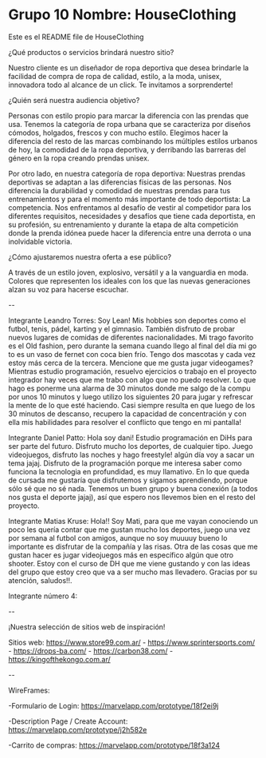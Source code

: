 # Grupo 10 Nombre: HouseClothing 

Este es el README file de HouseClothing
 
¿Qué productos o servicios brindará nuestro sitio?

Nuestro cliente es un diseñador de ropa deportiva que desea brindarle la facilidad de compra de ropa de calidad, estilo, a la moda, unisex, innovadora todo al alcance de un click. Te invitamos a sorprenderte!

¿Quién será nuestra audiencia objetivo?

Personas con estilo propio para marcar la diferencia con las prendas que usa. Tenemos la categoría de ropa urbana que se caracteriza por diseños cómodos, holgados, frescos y con mucho estilo. Elegimos hacer la diferencia del resto de las marcas combinando los múltiples estilos urbanos de hoy, la comodidad de la ropa deportiva, y derribando las barreras del género en la ropa creando prendas unisex.

Por otro lado, en nuestra categoría de ropa deportiva: Nuestras prendas deportivas se adaptan a las diferencias físicas de las personas. Nos diferencia la durabilidad y comodidad de nuestras prendas para tus entrenamientos y para el momento más importante de todo deportista: La competencia. Nos enfrentamos al desafío de vestir al competidor para los diferentes requisitos, necesidades y desafíos que tiene cada deportista, en su profesión, su entrenamiento y durante la etapa de alta competición donde la prenda idónea puede hacer la diferencia entre una derrota o una inolvidable victoria.

¿Cómo ajustaremos nuestra oferta a ese público?

A través de un estilo joven, explosivo, versátil y a la vanguardia en moda. Colores que representen los ideales con los que las nuevas generaciones alzan su voz para hacerse escuchar.

--

Integrante Leandro Torres: Soy Lean! Mis hobbies son deportes como el futbol, tenis, pádel, karting y el gimnasio. También disfruto de probar nuevos lugares de comidas de diferentes nacionalidades. Mi trago favorito es el Old fashion, pero durante la semana cuando llego al final del día mi go to es un vaso de fernet con coca bien frío. Tengo dos mascotas y cada vez estoy más cerca de la tercera. Mencione que me gusta jugar videogames? Mientras estudio programación, resuelvo ejercicios o trabajo en el proyecto integrador hay veces que me trabo con algo que no puedo resolver. Lo que hago es ponerme una alarma de 30 minutos donde me salgo de la compu por unos 10 minutos y luego utilizo los siguientes 20 para jugar y refrescar la mente de lo que esté haciendo. Casi siempre resulta en que luego de los 30 minutos de descanso, recupero la capacidad de concentración y con ella mis habilidades para resolver el conflicto que tengo en mi pantalla!

Integrante Daniel Patto: Hola soy dani! Estudio programación en DiHs para ser parte del futuro. Disfruto mucho los deportes, de cualquier tipo. Juego videojuegos, disfruto las noches y hago freestyle! algún día voy a sacar un tema jajaj. Disfruto de la programación porque me interesa saber como funciona la tecnologia en profundidad, es muy llamativo. En lo que queda de cursada me gustaría que disfrutemos y sigamos aprendiendo, porque sólo sé que no sé nada. Tenemos un buen grupo y buena conexión (a todos nos gusta el deporte jajaj), así que espero nos llevemos bien en el resto del proyecto.

Integrante Matias Kruse: Hola!! Soy Mati, para que me vayan conociendo un poco les quería contar que me gustan mucho los deportes, juego una vez por semana al futbol con amigos, aunque no soy muuuuy bueno lo importante es disfrutar de la compañía y las risas. Otra de las cosas que me gustan hacer es jugar videojuegos más en específico algún que otro shooter. Estoy con el curso de DH que me viene gustando y con las ideas del grupo que estoy creo que va a ser mucho mas llevadero. Gracias por su atención, saludos!!.

Integrante número 4:

--

¡Nuestra selección de sitios web de inspiración!

Sitios web: https://www.store99.com.ar/ - https://www.sprintersports.com/ - https://drops-ba.com/ - https://carbon38.com/ - https://kingofthekongo.com.ar/

--                                                                                                                                                 

WireFrames: 

-Formulario de Login: https://marvelapp.com/prototype/18f2ei9j 

-Description Page / Create Account: https://marvelapp.com/prototype/j2h582e

-Carrito de compras: https://marvelapp.com/prototype/18f3a124